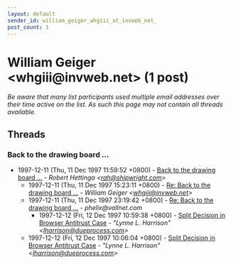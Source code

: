 ```yaml
---
layout: default
sender_id: william_geiger_whgiii_at_invweb_net_
post_count: 1
---
```


# William Geiger <whgiii<span>@</span>invweb.net> (1 post)

_Be aware that many list participants used multiple email addresses over their time active on the list. As such this page may not contain all threads available._

## Threads

### Back to the drawing board ...
+ 1997-12-11 (Thu, 11 Dec 1997 11:59:52 +0800) - [Back to the drawing board ...](/archive/1997/12/9f7f617574291cfd8beecb348d2ad57979413f1f93ccfeebe69c7ca44aa5370d) - _Robert Hettinga \<rah@shipwright.com\>_
  + 1997-12-11 (Thu, 11 Dec 1997 15:23:11 +0800) - [Re: Back to the drawing board ...](/archive/1997/12/45c051fa9db8157c26886cd58a1adb9db883ffd46921bbc4099acf10d9f74723) - _William Geiger \<whgiii@invweb.net\>_
  + 1997-12-11 (Thu, 11 Dec 1997 23:19:42 +0800) - [Re: Back to the drawing board ...](/archive/1997/12/ce81f1e5d69f7744482b6caf0ee504d29158b04f237de5c404bcb62a0edaefab) - _phelix@vallnet.com_
    + 1997-12-12 (Fri, 12 Dec 1997 10:59:38 +0800) - [Split Decision in Browser Antitrust Case](/archive/1997/12/59b82fd505b9df482d9c73c0cafddd7fb5976686c181b1403394587bc923936d) - _"Lynne L. Harrison" \<lharrison@dueprocess.com\>_
  + 1997-12-12 (Fri, 12 Dec 1997 10:06:04 +0800) - [Split Decision in Browser Antitrust Case](/archive/1997/12/93820b660ca997376180e388cd3900c198cacdde58101b2f0f0961f35b798eca) - _"Lynne L. Harrison" \<lharrison@dueprocess.com\>_

